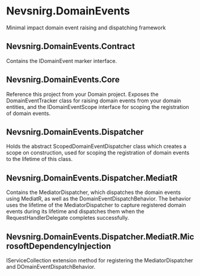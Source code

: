 # Nevsnirg.DomainEvents
Minimal impact domain event raising and dispatching framework

## Nevsnirg.DomainEvents.Contract
Contains the IDomainEvent marker interface.

## Nevsnirg.DomainEvents.Core
Reference this project from your Domain project. Exposes the DomainEventTracker class for raising domain events from your domain entities, and the IDomainEventScope interface for scoping the registration of domain events.

## Nevsnirg.DomainEvents.Dispatcher
Holds the abstract ScopedDomainEventDispatcher class which creates a scope on construction, used for scoping the registration of domain events to the lifetime of this class.

## Nevsnirg.DomainEvents.Dispatcher.MediatR
Contains the MediatorDispatcher, which dispatches the domain events using MediatR, as well as the DomainEventDispatchBehavior. The behavior uses the lifetime of the MediatorDispatcher to capture registered domain events during its lifetime and dispatches them when the RequestHandlerDelegate completes successfully.

## Nevsnirg.DomainEvents.Dispatcher.MediatR.MicrosoftDependencyInjection
IServiceCollection extension method for registering the MediatorDispatcher and DOmainEventDispatchBehavior.

